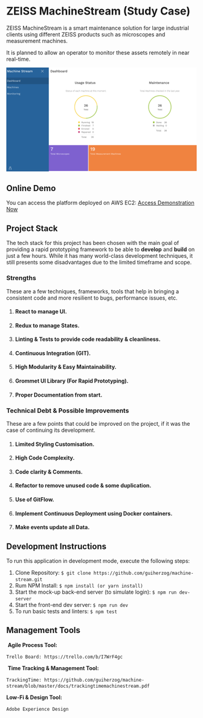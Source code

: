 
# ZEISS MachineStream (Study Case)

ZEISS MachineStream is a smart maintenance solution for large industrial clients using different ZEISS products such as microscopes and measurement machines. 

It is planned to allow an operator to monitor these assets remotely in near real-time.

![Image of Dashboard](https://github.com/guiherzog/machine-stream/blob/master/docs/dashboard.png?raw=true)

## Online Demo
You can access the platform deployed on AWS EC2:
[Access Demonstration Now](http://34.217.180.82:3000)

## Project Stack
The tech stack for this project has been chosen with the main goal of providing a rapid prototyping framework to be able to **develop** and **build** on just a few hours. While it has many world-class development techniques, it still presents some disadvantages due to the limited timeframe and scope.
### Strengths
These are a few techniques, frameworks, tools that help in bringing a consistent code and more resilient to bugs, performance issues, etc.
 1. #### React to manage UI.
 2. #### Redux to manage States.
 3. #### Linting & Tests to provide code readability & cleanliness.
 4. #### Continuous Integration (GIT).
 5. #### High Modularity & Easy Maintainability.
 6. #### Grommet UI Library (For Rapid Prototyping).
 7. #### Proper Documentation from start.

### Technical Debt & Possible Improvements
These are a few points that could be improved on the project, if it was the case of continuing its development.

 1. #### Limited Styling Customisation.
 2. #### High Code Complexity.
 3. #### Code clarity & Comments.
 4. #### Refactor to remove unused code & some duplication.
 5. #### Use of **GitFlow**.
 6. #### Implement Continuous Deployment using Docker containers.
 7. #### Make events update all Data.

## Development Instructions 
To run this application in development mode, execute the following steps:

  1. Clone Repository:
    ```
      $ git clone https://github.com/guiherzog/machine-stream.git
    ```
  2. Rum NPM Install:
    ```
    $ npm install (or yarn install)
    ```
  3. Start the mock-up back-end server (to simulate login):
    ```
    $ npm run dev-server
    ```
  4. Start the front-end dev server:
    ```
    $ npm run dev
    ```
  5. To run basic tests and linters:
    ```
    $ npm test
    ```

## Management Tools

  **Agile Process Tool:** 
  
    Trello Board: https://trello.com/b/I7WrF4gc
    
  **Time Tracking & Management Tool:**
  
    TrackingTime: https://github.com/guiherzog/machine-stream/blob/master/docs/trackingtimemachinestream.pdf
    
  **Low-Fi & Design Tool:**
  
    Adobe Experience Design
